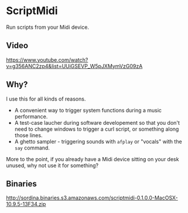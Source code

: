 # ScriptMidi

Run scripts from your Midi device.


## Video

<https://www.youtube.com/watch?v=g356ANC2zp4&list=UUiGSEVP_W5pJXMymVzG09zA>


## Why?

I use this for all kinds of reasons.

* A convenient way to trigger system functions during a music performance.
* A test-case laucher during software developement so that you don't need to change windows to trigger a curl script, or something along those lines.
* A ghetto sampler - triggering sounds with `afplay` or "vocals" with the `say` command.

More to the point, if you already have a Midi device sitting on your desk unused, why not use it for something?


## Binaries

<http://sordina.binaries.s3.amazonaws.com/scriptmidi-0.1.0.0-MacOSX-10.9.5-13F34.zip>

